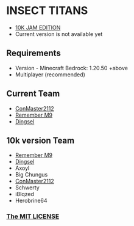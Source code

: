 # INSECT TITANS
 - [10K JAM EDITION](https://github.com/Dingsel/Resource-Rampage)
 - Current version is not available yet

## Requirements
 - Version - Minecraft Bedrock: 1.20.50 +above
 - Multiplayer (recommended)

## Current Team
 - [ConMaster2112](https://github.com/ConsoleTerm)
 - [Remember M9](https://github.com/Remember-M9)
 - [Dingsel](https://github.com/Dingsel)

## 10k version Team
 - [Remember M9](https://github.com/Remember-M9)
 - [Dingsel](https://github.com/Dingsel)
 - Axoyl
 - Big Chungus
 - [ConMaster2112](https://github.com/ConsoleTerm)
 - Schwerty
 - iBlqzed
 - Herobrine64

### [The MIT LICENSE](./LICENSE)